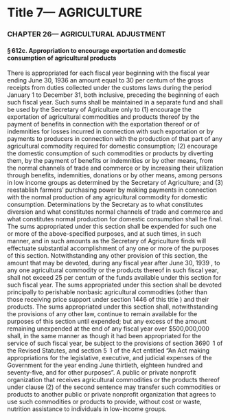 
# Title 7— AGRICULTURE
### CHAPTER 26— AGRICULTURAL ADJUSTMENT
#### § 612c. Appropriation to encourage exportation and domestic consumption of agricultural products

There is appropriated for each fiscal year beginning with the fiscal year ending June 30, 1936 an amount equal to 30 per centum of the gross receipts from duties collected under the customs laws during the period January 1 to December 31, both inclusive, preceding the beginning of each such fiscal year. Such sums shall be maintained in a separate fund and shall be used by the Secretary of Agriculture only to (1) encourage the exportation of agricultural commodities and products thereof by the payment of benefits in connection with the exportation thereof or of indemnities for losses incurred in connection with such exportation or by payments to producers in connection with the production of that part of any agricultural commodity required for domestic consumption; (2) encourage the domestic consumption of such commodities or products by diverting them, by the payment of benefits or indemnities or by other means, from the normal channels of trade and commerce or by increasing their utilization through benefits, indemnities, donations or by other means, among persons in low income groups as determined by the Secretary of Agriculture; and (3) reestablish farmers’ purchasing power by making payments in connection with the normal production of any agricultural commodity for domestic consumption. Determinations by the Secretary as to what constitutes diversion and what constitutes normal channels of trade and commerce and what constitutes normal production for domestic consumption shall be final. The sums appropriated under this section shall be expended for such one or more of the above-specified purposes, and at such times, in such manner, and in such amounts as the Secretary of Agriculture finds will effectuate substantial accomplishment of any one or more of the purposes of this section. Notwithstanding any other provision of this section, the amount that may be devoted, during any fiscal year after June 30, 1939 , to any one agricultural commodity or the products thereof in such fiscal year, shall not exceed 25 per centum of the funds available under this section for such fiscal year. The sums appropriated under this section shall be devoted principally to perishable nonbasic agricultural commodities (other than those receiving price support under section 1446 of this title ) and their products. The sums appropriated under this section shall, notwithstanding the provisions of any other law, continue to remain available for the purposes of this section until expended; but any excess of the amount remaining unexpended at the end of any fiscal year over $500,000,000 shall, in the same manner as though it had been appropriated for the service of such fiscal year, be subject to the provisions of section 3690  1 of the Revised Statutes, and section 5  1 of the Act entitled “An Act making appropriations for the legislative, executive, and judicial expenses of the Government for the year ending June thirtieth, eighteen hundred and seventy-five, and for other purposes”. A public or private nonprofit organization that receives agricultural commodities or the products thereof under clause (2) of the second sentence may transfer such commodities or products to another public or private nonprofit organization that agrees to use such commodities or products to provide, without cost or waste, nutrition assistance to individuals in low-income groups.

